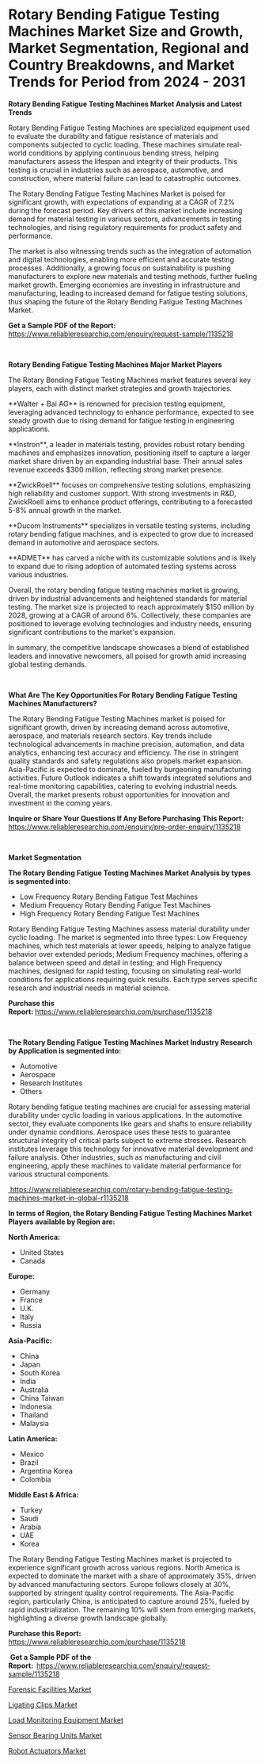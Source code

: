 <p><h1>Rotary Bending Fatigue Testing Machines Market Size and Growth, Market Segmentation, Regional and Country Breakdowns, and Market Trends for Period from 2024 -  2031</h1></p><p><strong>Rotary Bending Fatigue Testing Machines Market Analysis and Latest Trends</strong></p>
<p><p>Rotary Bending Fatigue Testing Machines are specialized equipment used to evaluate the durability and fatigue resistance of materials and components subjected to cyclic loading. These machines simulate real-world conditions by applying continuous bending stress, helping manufacturers assess the lifespan and integrity of their products. This testing is crucial in industries such as aerospace, automotive, and construction, where material failure can lead to catastrophic outcomes.</p><p>The Rotary Bending Fatigue Testing Machines Market is poised for significant growth, with expectations of expanding at a CAGR of 7.2% during the forecast period. Key drivers of this market include increasing demand for material testing in various sectors, advancements in testing technologies, and rising regulatory requirements for product safety and performance. </p><p>The market is also witnessing trends such as the integration of automation and digital technologies, enabling more efficient and accurate testing processes. Additionally, a growing focus on sustainability is pushing manufacturers to explore new materials and testing methods, further fueling market growth. Emerging economies are investing in infrastructure and manufacturing, leading to increased demand for fatigue testing solutions, thus shaping the future of the Rotary Bending Fatigue Testing Machines Market.</p></p>
<p><strong>Get a Sample PDF of the Report:&nbsp;</strong> <a href="https://www.reliableresearchiq.com/enquiry/request-sample/1135218?utm_campaign=1927&utm_medium=2&utm_source=Github&utm_content=ia&utm_term=20122024&utm_id=rotary-bending-fatigue-testing-machines">https://www.reliableresearchiq.com/enquiry/request-sample/1135218</a></p>
<p>&nbsp;</p>
<p><strong>Rotary Bending Fatigue Testing Machines Major Market Players</strong></p>
<p><p>The Rotary Bending Fatigue Testing Machines market features several key players, each with distinct market strategies and growth trajectories. </p><p>**Walter + Bai AG** is renowned for precision testing equipment, leveraging advanced technology to enhance performance, expected to see steady growth due to rising demand for fatigue testing in engineering applications.</p><p>**Instron**, a leader in materials testing, provides robust rotary bending machines and emphasizes innovation, positioning itself to capture a larger market share driven by an expanding industrial base. Their annual sales revenue exceeds $300 million, reflecting strong market presence.</p><p>**ZwickRoell** focuses on comprehensive testing solutions, emphasizing high reliability and customer support. With strong investments in R&D, ZwickRoell aims to enhance product offerings, contributing to a forecasted 5-8% annual growth in the market.</p><p>**Ducom Instruments** specializes in versatile testing systems, including rotary bending fatigue machines, and is expected to grow due to increased demand in automotive and aerospace sectors. </p><p>**ADMET** has carved a niche with its customizable solutions and is likely to expand due to rising adoption of automated testing systems across various industries.</p><p>Overall, the rotary bending fatigue testing machines market is growing, driven by industrial advancements and heightened standards for material testing. The market size is projected to reach approximately $150 million by 2028, growing at a CAGR of around 6%. Collectively, these companies are positioned to leverage evolving technologies and industry needs, ensuring significant contributions to the market's expansion. </p><p>In summary, the competitive landscape showcases a blend of established leaders and innovative newcomers, all poised for growth amid increasing global testing demands.</p></p>
<p>&nbsp;</p>
<p><strong>What Are The Key Opportunities For Rotary Bending Fatigue Testing Machines Manufacturers?</strong></p>
<p><p>The Rotary Bending Fatigue Testing Machines market is poised for significant growth, driven by increasing demand across automotive, aerospace, and materials research sectors. Key trends include technological advancements in machine precision, automation, and data analytics, enhancing test accuracy and efficiency. The rise in stringent quality standards and safety regulations also propels market expansion. Asia-Pacific is expected to dominate, fueled by burgeoning manufacturing activities. Future Outlook indicates a shift towards integrated solutions and real-time monitoring capabilities, catering to evolving industrial needs. Overall, the market presents robust opportunities for innovation and investment in the coming years.</p></p>
<p><strong>Inquire or Share Your Questions If Any Before Purchasing This Report:</strong> <a href="https://www.reliableresearchiq.com/enquiry/pre-order-enquiry/1135218?utm_campaign=1927&utm_medium=2&utm_source=Github&utm_content=ia&utm_term=20122024&utm_id=rotary-bending-fatigue-testing-machines">https://www.reliableresearchiq.com/enquiry/pre-order-enquiry/1135218</a></p>
<p>&nbsp;</p>
<p><strong>Market Segmentation</strong></p>
<p><strong>The Rotary Bending Fatigue Testing Machines Market Analysis by types is segmented into:</strong></p>
<p><ul><li>Low Frequency Rotary Bending Fatigue Test Machines</li><li>Medium Frequency Rotary Bending Fatigue Test Machines</li><li>High Frequency Rotary Bending Fatigue Test Machines</li></ul></p>
<p><p>Rotary Bending Fatigue Testing Machines assess material durability under cyclic loading. The market is segmented into three types: Low Frequency machines, which test materials at lower speeds, helping to analyze fatigue behavior over extended periods; Medium Frequency machines, offering a balance between speed and detail in testing; and High Frequency machines, designed for rapid testing, focusing on simulating real-world conditions for applications requiring quick results. Each type serves specific research and industrial needs in material science.</p></p>
<p><strong>Purchase this Report:&nbsp;</strong><a href="https://www.reliableresearchiq.com/purchase/1135218?utm_campaign=1927&utm_medium=2&utm_source=Github&utm_content=ia&utm_term=20122024&utm_id=rotary-bending-fatigue-testing-machines">https://www.reliableresearchiq.com/purchase/1135218</a></p>
<p>&nbsp;</p>
<p><strong>The Rotary Bending Fatigue Testing Machines Market Industry Research by Application is segmented into:</strong></p>
<p><ul><li>Automotive</li><li>Aerospace</li><li>Research Institutes</li><li>Others</li></ul></p>
<p><p>Rotary bending fatigue testing machines are crucial for assessing material durability under cyclic loading in various applications. In the automotive sector, they evaluate components like gears and shafts to ensure reliability under dynamic conditions. Aerospace uses these tests to guarantee structural integrity of critical parts subject to extreme stresses. Research institutes leverage this technology for innovative material development and failure analysis. Other industries, such as manufacturing and civil engineering, apply these machines to validate material performance for various structural components.</p></p>
<p><a href="https://www.reliableresearchiq.com/rotary-bending-fatigue-testing-machines-market-in-global-r1135218?utm_campaign=1927&utm_medium=2&utm_source=Github&utm_content=ia&utm_term=20122024&utm_id=rotary-bending-fatigue-testing-machines">&nbsp;https://www.reliableresearchiq.com/rotary-bending-fatigue-testing-machines-market-in-global-r1135218</a></p>
<p><strong>In terms of Region, the Rotary Bending Fatigue Testing Machines Market Players available by Region are:</strong></p>
<p>
    <p> <strong> North America: </strong>
        <ul>
            <li>United States</li>
            <li>Canada</li>
        </ul>
        </p> 
    <p> <strong> Europe: </strong>
        <ul>
            <li>Germany</li>
            <li>France</li>
            <li>U.K.</li>
            <li>Italy</li>
            <li>Russia</li>
        </ul>
        </p> 
    <p> <strong> Asia-Pacific: </strong>
        <ul>
            <li>China</li>
            <li>Japan</li>
            <li>South Korea</li>
            <li>India</li>
            <li>Australia</li>
            <li>China Taiwan</li>
            <li>Indonesia</li>
            <li>Thailand</li>
            <li>Malaysia</li>
        </ul>
        </p> 
    <p> <strong> Latin America: </strong>
        <ul>
            <li>Mexico</li>
            <li>Brazil</li>
            <li>Argentina Korea</li>
            <li>Colombia</li>
        </ul>
        </p> 
    <p> <strong> Middle East & Africa: </strong>
        <ul>
            <li>Turkey</li>
            <li>Saudi</li>
            <li>Arabia</li>
            <li>UAE</li>
            <li>Korea</li>
        </ul>
    </p>
    </p>
<p><p>The Rotary Bending Fatigue Testing Machines market is projected to experience significant growth across various regions. North America is expected to dominate the market with a share of approximately 35%, driven by advanced manufacturing sectors. Europe follows closely at 30%, supported by stringent quality control requirements. The Asia-Pacific region, particularly China, is anticipated to capture around 25%, fueled by rapid industrialization. The remaining 10% will stem from emerging markets, highlighting a diverse growth landscape globally.</p></p>
<p><strong>Purchase this Report: </strong><a href="https://www.reliableresearchiq.com/purchase/1135218?utm_campaign=1927&utm_medium=2&utm_source=Github&utm_content=ia&utm_term=20122024&utm_id=rotary-bending-fatigue-testing-machines">https://www.reliableresearchiq.com/purchase/1135218</a></p>
<p>&nbsp;<strong>Get a Sample PDF of the Report:&nbsp;&nbsp;</strong><a href="https://www.reliableresearchiq.com/enquiry/request-sample/1135218?utm_campaign=1927&utm_medium=2&utm_source=Github&utm_content=ia&utm_term=20122024&utm_id=rotary-bending-fatigue-testing-machines">https://www.reliableresearchiq.com/enquiry/request-sample/1135218</a></p>
<p><strong></strong></p>
<p><p><a href="https://www.linkedin.com/pulse/insights-forensic-facilities-market-2024-2031-growth-segmentation-nabve?utm_campaign=1927&utm_medium=2&utm_source=Github&utm_content=ia&utm_term=20122024&utm_id=rotary-bending-fatigue-testing-machines">Forensic Facilities Market</a></p><p><a href="https://www.linkedin.com/pulse/ligating-clips-markets-path-101-cagr-2024-2031-whats-driving-x4gjf?utm_campaign=1927&utm_medium=2&utm_source=Github&utm_content=ia&utm_term=20122024&utm_id=rotary-bending-fatigue-testing-machines">Ligating Clips Market</a></p><p><a href="https://www.linkedin.com/pulse/load-monitoring-equipment-market-analysis-type-application-dcwoe?utm_campaign=1927&utm_medium=2&utm_source=Github&utm_content=ia&utm_term=20122024&utm_id=rotary-bending-fatigue-testing-machines">Load Monitoring Equipment Market</a></p><p><a href="https://www.linkedin.com/pulse/market-demand-revenue-sensor-bearing-units-6-cagr-from-2024-foete?utm_campaign=1927&utm_medium=2&utm_source=Github&utm_content=ia&utm_term=20122024&utm_id=rotary-bending-fatigue-testing-machines">Sensor Bearing Units Market</a></p><p><a href="https://www.linkedin.com/pulse/robot-actuators-market-expected-see-strong-growth-from-6ptze?utm_campaign=1927&utm_medium=2&utm_source=Github&utm_content=ia&utm_term=20122024&utm_id=rotary-bending-fatigue-testing-machines">Robot Actuators Market</a></p></p>